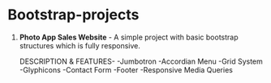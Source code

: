 # Bootstrap-projects

1. **Photo App Sales Website** -
  A simple project with basic bootstrap structures which is fully responsive.

	DESCRIPTION & FEATURES-
  		-Jumbotron
  		-Accordian Menu
  		-Grid System
  		-Glyphicons
  		-Contact Form
  		-Footer
  		-Responsive Media Queries

